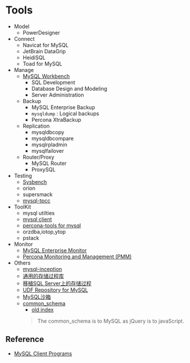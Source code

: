 # Tools

- Model
  - PowerDesigner
- Connect
  - Navicat for MySQL
  - JetBrain DataGrip
  - HeidiSQL
  - Toad for MySQL
- Manage
  - [MySQL Workbench](https://dev.mysql.com/doc/workbench/en/)
    - SQL Development
    - Database Design and Modeling
    - Server Administration
  - Backup
    - MySQL Enterprise Backup
    - `mysqldump` : Logical backups
    - Percona XtraBackup
  - Replication
    - mysqldbcopy
    - mysqldbcompare
    - mysqlrpladmin
    - mysqlfailover
  - Router/Proxy
    - MySQL Router
    - ProxySQL
- Testing
  - [Sysbench](../testing/sysbench/Sysbench.md)
  - orion
  - supersmack
  - [mysql-tpcc](../testing/mysql-tpcc.md)
- ToolKit
  - mysql utilties
  - [mysql client](../../scripts/sql_mgmt/sql_mysql_client.sql)
  - [percona-tools for mysql](perconaTools.md)
  - orzdba,iotop,ytop
  - pstack
- Monitor
  - [MySQL Enterprise Monitor](https://www.mysql.com/products/enterprise/monitor.html)
  - [Percona Monitoring and Management (PMM)](https://www.percona.com/software/database-tools/percona-monitoring-and-management)
- Others
  - [mysql-inception](https://github.com/mysql-inception/inception)
  - [通用的存储过程库](http://mysql-sr-lib.sourceforge.net/)
  - [移植SQL Server上的存储过程](https://github.com/TownSuite/tsql2mysql)
  - [UDF Repository for MySQL](http://www.mysqludf.org/)
  - [MySQL沙箱](http://mysqlsandbox.net/)
  - [common_schema](https://github.com/shlomi-noach/common_schema)
    - [old index](http://code.openark.org/forge/common_schema)
    > The common_schema is to MySQL as jQuery is to javaScript.


## Reference
   
- [MySQL Client Programs](https://dev.mysql.com/doc/refman/5.6/en/programs-client.html)